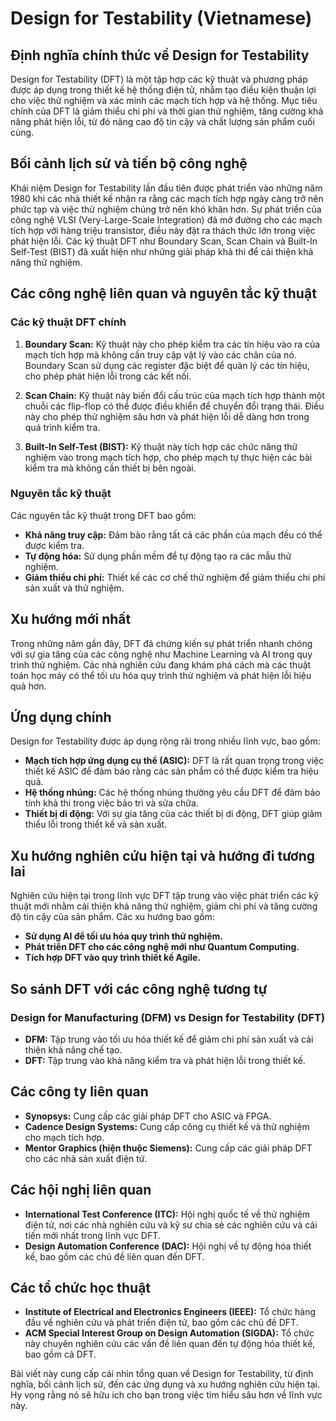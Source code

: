 # Design for Testability (Vietnamese)

## Định nghĩa chính thức về Design for Testability

Design for Testability (DFT) là một tập hợp các kỹ thuật và phương pháp được áp dụng trong thiết kế hệ thống điện tử, nhằm tạo điều kiện thuận lợi cho việc thử nghiệm và xác minh các mạch tích hợp và hệ thống. Mục tiêu chính của DFT là giảm thiểu chi phí và thời gian thử nghiệm, tăng cường khả năng phát hiện lỗi, từ đó nâng cao độ tin cậy và chất lượng sản phẩm cuối cùng.

## Bối cảnh lịch sử và tiến bộ công nghệ

Khái niệm Design for Testability lần đầu tiên được phát triển vào những năm 1980 khi các nhà thiết kế nhận ra rằng các mạch tích hợp ngày càng trở nên phức tạp và việc thử nghiệm chúng trở nên khó khăn hơn. Sự phát triển của công nghệ VLSI (Very-Large-Scale Integration) đã mở đường cho các mạch tích hợp với hàng triệu transistor, điều này đặt ra thách thức lớn trong việc phát hiện lỗi. Các kỹ thuật DFT như Boundary Scan, Scan Chain và Built-In Self-Test (BIST) đã xuất hiện như những giải pháp khả thi để cải thiện khả năng thử nghiệm.

## Các công nghệ liên quan và nguyên tắc kỹ thuật

### Các kỹ thuật DFT chính

1. **Boundary Scan:** Kỹ thuật này cho phép kiểm tra các tín hiệu vào ra của mạch tích hợp mà không cần truy cập vật lý vào các chân của nó. Boundary Scan sử dụng các register đặc biệt để quản lý các tín hiệu, cho phép phát hiện lỗi trong các kết nối.

2. **Scan Chain:** Kỹ thuật này biến đổi cấu trúc của mạch tích hợp thành một chuỗi các flip-flop có thể được điều khiển để chuyển đổi trạng thái. Điều này cho phép thử nghiệm sâu hơn và phát hiện lỗi dễ dàng hơn trong quá trình kiểm tra.

3. **Built-In Self-Test (BIST):** Kỹ thuật này tích hợp các chức năng thử nghiệm vào trong mạch tích hợp, cho phép mạch tự thực hiện các bài kiểm tra mà không cần thiết bị bên ngoài.

### Nguyên tắc kỹ thuật

Các nguyên tắc kỹ thuật trong DFT bao gồm:

- **Khả năng truy cập:** Đảm bảo rằng tất cả các phần của mạch đều có thể được kiểm tra.
- **Tự động hóa:** Sử dụng phần mềm để tự động tạo ra các mẫu thử nghiệm.
- **Giảm thiểu chi phí:** Thiết kế các cơ chế thử nghiệm để giảm thiểu chi phí sản xuất và thử nghiệm.

## Xu hướng mới nhất

Trong những năm gần đây, DFT đã chứng kiến sự phát triển nhanh chóng với sự gia tăng của các công nghệ như Machine Learning và AI trong quy trình thử nghiệm. Các nhà nghiên cứu đang khám phá cách mà các thuật toán học máy có thể tối ưu hóa quy trình thử nghiệm và phát hiện lỗi hiệu quả hơn.

## Ứng dụng chính

Design for Testability được áp dụng rộng rãi trong nhiều lĩnh vực, bao gồm:

- **Mạch tích hợp ứng dụng cụ thể (ASIC):** DFT là rất quan trọng trong việc thiết kế ASIC để đảm bảo rằng các sản phẩm có thể được kiểm tra hiệu quả.
- **Hệ thống nhúng:** Các hệ thống nhúng thường yêu cầu DFT để đảm bảo tính khả thi trong việc bảo trì và sửa chữa.
- **Thiết bị di động:** Với sự gia tăng của các thiết bị di động, DFT giúp giảm thiểu lỗi trong thiết kế và sản xuất.

## Xu hướng nghiên cứu hiện tại và hướng đi tương lai

Nghiên cứu hiện tại trong lĩnh vực DFT tập trung vào việc phát triển các kỹ thuật mới nhằm cải thiện khả năng thử nghiệm, giảm chi phí và tăng cường độ tin cậy của sản phẩm. Các xu hướng bao gồm:

- **Sử dụng AI để tối ưu hóa quy trình thử nghiệm.**
- **Phát triển DFT cho các công nghệ mới như Quantum Computing.**
- **Tích hợp DFT vào quy trình thiết kế Agile.**

## So sánh DFT với các công nghệ tương tự

### Design for Manufacturing (DFM) vs Design for Testability (DFT)

- **DFM:** Tập trung vào tối ưu hóa thiết kế để giảm chi phí sản xuất và cải thiện khả năng chế tạo.
- **DFT:** Tập trung vào khả năng kiểm tra và phát hiện lỗi trong thiết kế.

## Các công ty liên quan

- **Synopsys:** Cung cấp các giải pháp DFT cho ASIC và FPGA.
- **Cadence Design Systems:** Cung cấp công cụ thiết kế và thử nghiệm cho mạch tích hợp.
- **Mentor Graphics (hiện thuộc Siemens):** Cung cấp các giải pháp DFT cho các nhà sản xuất điện tử.

## Các hội nghị liên quan

- **International Test Conference (ITC):** Hội nghị quốc tế về thử nghiệm điện tử, nơi các nhà nghiên cứu và kỹ sư chia sẻ các nghiên cứu và cải tiến mới nhất trong lĩnh vực DFT.
- **Design Automation Conference (DAC):** Hội nghị về tự động hóa thiết kế, bao gồm các chủ đề liên quan đến DFT.

## Các tổ chức học thuật

- **Institute of Electrical and Electronics Engineers (IEEE):** Tổ chức hàng đầu về nghiên cứu và phát triển điện tử, bao gồm các chủ đề DFT.
- **ACM Special Interest Group on Design Automation (SIGDA):** Tổ chức này chuyên nghiên cứu các vấn đề liên quan đến tự động hóa thiết kế, bao gồm cả DFT. 

Bài viết này cung cấp cái nhìn tổng quan về Design for Testability, từ định nghĩa, bối cảnh lịch sử, đến các ứng dụng và xu hướng nghiên cứu hiện tại. Hy vọng rằng nó sẽ hữu ích cho bạn trong việc tìm hiểu sâu hơn về lĩnh vực này.